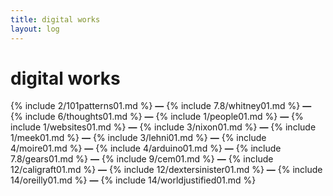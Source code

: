 ```yaml
---
title: digital works
layout: log
---
```


# <span id="title">digital works</span>

{% include 2/101patterns01.md %}
**—**
{% include 7.8/whitney01.md %}
**—**
{% include 6/thoughts01.md %}
**—**
{% include 1/people01.md %}
**—**
{% include 1/websites01.md %}
**—**
{% include 3/nixon01.md %}
**—**
{% include 1/meek01.md %}
**—**
{% include 3/lehni01.md %}
**—**
{% include 4/moire01.md %}
**—**
{% include 4/arduino01.md %}
**—**
{% include 7.8/gears01.md %}
**—**
{% include 9/cem01.md %}
**—**
{% include 12/caligraft01.md %}
**—**
{% include 12/dextersinister01.md %}
**—**
{% include 14/oreilly01.md %}
**—**
{% include 14/worldjustified01.md %}
